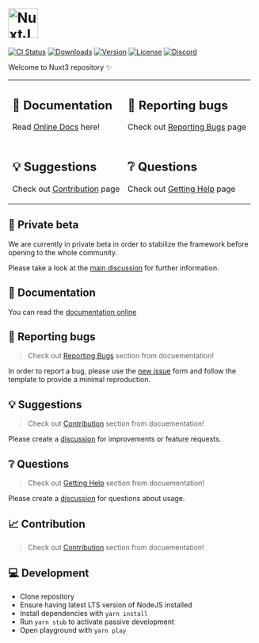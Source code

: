 <h1>
  <a href="https://v3.nuxtjs.org">
    <img alt="NuxtJS" src="https://user-images.githubusercontent.com/904724/127682204-effdc7c6-6b46-4bf3-bd0e-a457f7530209.png" height="60">
  </a>
 </h1>

 <p>
  <a href="https://github.com/nuxt/framework/actions?query=branch%3Amain+event%3Apush"><img src="https://github.com/nuxt/framework/workflows/ci/badge.svg?branch=main&event=push" alt="CI Status"></a>
  <a href="https://www.npmjs.com/package/nuxt3"><img src="https://badgen.net/npm/dm/nuxt3" alt="Downloads"></a>
  <a href="https://www.npmjs.com/package/nuxt3"><img src="https://badgen.net/npm/v/nuxt3" alt="Version"></a>
  <a href="https://www.npmjs.com/package/nuxt3"><img src="https://badgen.net/npm/license/nuxt3" alt="License"></a>
  <a href="https://discord.nuxtjs.org/"><img src="https://badgen.net/badge/Discord/join-us/7289DA" alt="Discord"></a>
 </p>

Welcome to Nuxt3 repository ✨

<table>
<tr>
  <td>
    <h2>📖 Documentation</h2>
    <p>
      Read <a href="https://v3.nuxtjs.org">Online Docs</a> here!
    </p>
  </td>
  <td>
    <h2>🐞 Reporting bugs</h2>
    <p>
      Check out <a href="https://v3.nuxtjs.org/community/reporting-bugs">Reporting Bugs</a> page </p>
  </td>
</tr>
<tr>
  <td>
    <h2>💡 Suggestions </h2>
    <p>
      Check out <a href="https://v3.nuxtjs.org/community/reporting-bugs">Contribution</a> page
    </p>
  </td>
  <td>
    <h2>❔ Questions</h2>
    <p>
      Check out <a href="https://v3.nuxtjs.org/community/reporting-bugs">Getting Help</a> page
    </p>
  </td>
</tr>
</table>


## 👀 Private beta

We are currently in private beta in order to stabilize the framework before opening to the whole community.

Please take a look at the [main discussion](https://github.com/nuxt/framework/discussions/434) for further information.


## 📖 Documentation

You can read the [documentation online](https://v3.nuxtjs.org/)

## 🐞 Reporting bugs

> Check out [Reporting Bugs](https://v3.nuxtjs.org/community/reporting-bugs) section from docuementation!

In order to report a bug, please use the [new issue](https://github.com/nuxt/framework/issues/new?assignees=&labels=bug&template=bug-report---.md&title=) form and follow the template to provide a minimal reproduction.

## 💡 Suggestions

> Check out [Contribution](https://v3.nuxtjs.org/community/contribution) section from docuementation!

Please create a [discussion](https://github.com/nuxt/framework/discussions/new) for improvements or feature requests.

## ❔ Questions

> Check out [Getting Help](https://v3.nuxtjs.org/community/getting-help) section from docuementation!

Please create a [discussion](https://github.com/nuxt/framework/discussions/new) for questions about usage.

## 📈 Contribution

> Check out [Contribution](https://v3.nuxtjs.org/community/contribution) section from docuementation!

## 💻 Development

- Clone repository
- Ensure having latest LTS version of NodeJS installed
- Install dependencies with `yarn install`
- Run `yarn stub` to activate passive development
- Open playground with `yarn play`
